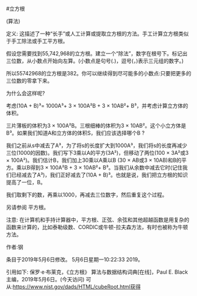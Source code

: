 #立方根


(算法)



定义:
这描述了一种“长手”或人工计算或提取立方根的方法。手工计算立方根类似于手工除法或手工平方根。

假设您需要找到55,742,968的立方根。建立一个“除法”，数字在根号下。标记出三位数，从小数点开始向左算。(小数点是句号(.)，逗号(，)表示三元组的数字。)



所以55742968的立方根是382。你可以继续得到尽可能多的小数点:只要把更多的三位数的零拿下来。

为什么会这样呢?

考虑(10A + B)³= 1000A³+ 3 × 100A²B + 3 × 10AB²+ B³，并考虑计算立方体的体积。

三片薄板的体积为3 × 100A²B。三根细棒的体积为3 × 10AB²。这个小立方体是B³。如果我们知道A和立方体的体积S，我们应该选择哪个B ?

我们之前从s中减去了A³，为了将s的长度扩大到1000A³，我们将s的长度再减少三位(1000的因数)。我们写下3乘以A的平方(3A²)，但移动了两位(100 × 3A²或3 × 100A²)。我们估计B，我们加上30乘以A乘以B (30 × AB或3 × 10AB)和B的平方。乘以B得到3 × 100A²B + 3 × 10AB²+ B³。当我们从余数中减去它时(记住我们已经减去了A³)，我们正好减去了(10A + B)³。也就是说，我们把立方根的知识提高了一位，B。

我们取剩下的数，再乘以1000，再减去三位数字，然后重复这个过程。




另请参阅
平方根。



注意:
在计算机和手持计算器中，平方根、正弦、余弦和其他超越函数是用复杂的函数来计算的，比如泰勒级数、CORDIC或牛顿-拉夫森方法，有时也被称为牛顿方法。


作者:钢







条目于2019年5月6日修改。
5月6日星期一10:22:33 2019。



引用如下:
保罗·e·布莱克，《立方根》
算法与数据结构词典[在线]，Paul E. Black主编，2019年5月6日。(今天访问)
可从:https://www.nist.gov/dads/HTML/cubeRoot.html获得